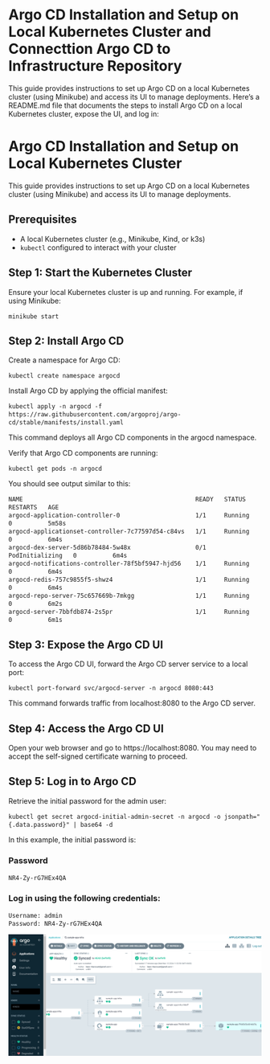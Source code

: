 # Argo CD Installation and Setup on Local Kubernetes Cluster and Connecttion Argo CD to Infrastructure Repository

This guide provides instructions to set up Argo CD on a local Kubernetes cluster (using Minikube) and access its UI to manage deployments.
Here’s a README.md file that documents the steps to install Argo CD on a local Kubernetes cluster, expose the UI, and log in:

# Argo CD Installation and Setup on Local Kubernetes Cluster

This guide provides instructions to set up Argo CD on a local Kubernetes cluster (using Minikube) and access its UI to manage deployments.

## Prerequisites

- A local Kubernetes cluster (e.g., Minikube, Kind, or k3s)
- `kubectl` configured to interact with your cluster

## Step 1: Start the Kubernetes Cluster

Ensure your local Kubernetes cluster is up and running. For example, if using Minikube:

```
minikube start
```
## Step 2: Install Argo CD
Create a namespace for Argo CD:
```
kubectl create namespace argocd
```
Install Argo CD by applying the official manifest:
```
kubectl apply -n argocd -f https://raw.githubusercontent.com/argoproj/argo-cd/stable/manifests/install.yaml
```
This command deploys all Argo CD components in the argocd namespace.

Verify that Argo CD components are running:
```
kubectl get pods -n argocd
```
You should see output similar to this:
```
NAME                                                READY   STATUS            RESTARTS   AGE
argocd-application-controller-0                     1/1     Running           0          5m58s
argocd-applicationset-controller-7c77597d54-c84vs   1/1     Running           0          6m4s
argocd-dex-server-5d86b78484-5w48x                  0/1     PodInitializing   0          6m4s
argocd-notifications-controller-78f5bf5947-hjd56    1/1     Running           0          6m4s
argocd-redis-757c9855f5-shwz4                       1/1     Running           0          6m4s
argocd-repo-server-75c657669b-7mkgg                 1/1     Running           0          6m2s
argocd-server-7bbfdb874-2s5pr                       1/1     Running           0          6m1s
```
## Step 3: Expose the Argo CD UI

To access the Argo CD UI, forward the Argo CD server service to a local port:
```
kubectl port-forward svc/argocd-server -n argocd 8080:443
```
This command forwards traffic from localhost:8080 to the Argo CD server.

## Step 4: Access the Argo CD UI

Open your web browser and go to https://localhost:8080.
You may need to accept the self-signed certificate warning to proceed.

## Step 5: Log in to Argo CD
Retrieve the initial password for the admin user:
```
kubectl get secret argocd-initial-admin-secret -n argocd -o jsonpath="{.data.password}" | base64 -d
```
In this example, the initial password is:
### Password
```
NR4-Zy-rG7HEx4QA
```
### Log in using the following credentials:
```
Username: admin
Password: NR4-Zy-rG7HEx4QA 
```

![Connection Argo CD to Infrastructure Repository](https://github.com/bipro-b/sample-app-infra/blob/main/sample-app/images/arg.png?raw=true)


